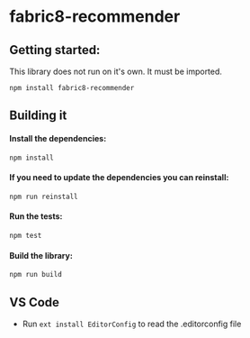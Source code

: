 # fabric8-recommender

## Getting started:

This library does not run on it's own. It must be imported. 

`npm install fabric8-recommender`

## Building it 
 
#### Install the dependencies:
 
 `npm install`
 
#### If you need to update the dependencies you can reinstall:
 
 `npm run reinstall`
 
#### Run the tests:
 
 `npm test`
 
#### Build the library:
 
 `npm run build`

## VS Code

* Run `ext install EditorConfig` to read the .editorconfig file

